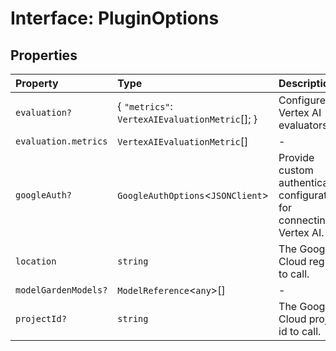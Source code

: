 # Interface: PluginOptions

## Properties

| Property | Type | Description |
| :------ | :------ | :------ |
| `evaluation?` | \{ `"metrics"`: `VertexAIEvaluationMetric`[]; \} | Configure Vertex AI evaluators |
| `evaluation.metrics` | `VertexAIEvaluationMetric`[] | - |
| `googleAuth?` | `GoogleAuthOptions`\<`JSONClient`\> | Provide custom authentication configuration for connecting to Vertex AI. |
| `location` | `string` | The Google Cloud region to call. |
| `modelGardenModels?` | `ModelReference`\<`any`\>[] | - |
| `projectId?` | `string` | The Google Cloud project id to call. |
